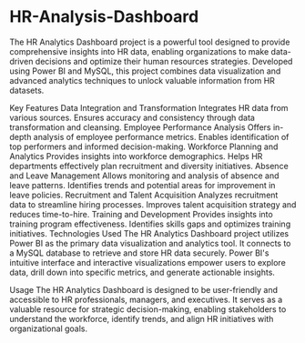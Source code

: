 # HR-Analysis-Dashboard

The HR Analytics Dashboard project is a powerful tool designed to provide comprehensive insights into HR data, enabling organizations to make data-driven decisions and optimize their human resources strategies. Developed using Power BI and MySQL, this project combines data visualization and advanced analytics techniques to unlock valuable information from HR datasets.

Key Features Data Integration and Transformation Integrates HR data from various sources. Ensures accuracy and consistency through data transformation and cleansing. Employee Performance Analysis Offers in-depth analysis of employee performance metrics. Enables identification of top performers and informed decision-making. Workforce Planning and Analytics Provides insights into workforce demographics. Helps HR departments effectively plan recruitment and diversity initiatives. Absence and Leave Management Allows monitoring and analysis of absence and leave patterns. Identifies trends and potential areas for improvement in leave policies. Recruitment and Talent Acquisition Analyzes recruitment data to streamline hiring processes. Improves talent acquisition strategy and reduces time-to-hire. Training and Development Provides insights into training program effectiveness. Identifies skills gaps and optimizes training initiatives. Technologies Used The HR Analytics Dashboard project utilizes Power BI as the primary data visualization and analytics tool. It connects to a MySQL database to retrieve and store HR data securely. Power BI's intuitive interface and interactive visualizations empower users to explore data, drill down into specific metrics, and generate actionable insights.

Usage The HR Analytics Dashboard is designed to be user-friendly and accessible to HR professionals, managers, and executives. It serves as a valuable resource for strategic decision-making, enabling stakeholders to understand the workforce, identify trends, and align HR initiatives with organizational goals.
